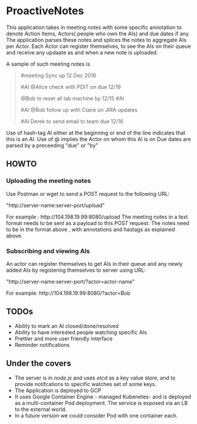 # ProactiveNotes
This application takes in meeting notes with some specific annotation to denote Action Items, Actors( people who own the AIs) and due dates if any. The application parses these notes and splices the notes to aggregate AIs per Actor. Each Actor can register themselves, to see the AIs on their queue and receive any updaate as and when a new note is uploaded. 

A sample of such meeting notes is 
> <dl> #meeting Sync up 12 Dec 2016 </dl>
> <dl> #AI @Alice check with PDIT on  due 12/19 </dl>
> <dl> @Bob to reset all lab machine by 12/15 #AI </dl>
> <dl> #AI @Bob follow up with Claire on JIRA updates </dl>
> <dl> #AI Derek to send email to team due 12/16 </dl>

Use of hash-tag AI either at the beginning or end of the line indicates that this is an AI.
Use of @ implies the Actor on whom this AI is on
Due dates are parsed by a preceeding "due" or "by"

## HOWTO
### Uploading the meeting notes
Use Postman or wget to send a POST request to the following URL:
<dl>"http://server-name:server-port/upload" </dl>
For example : http://104.198.19.99:8080/upload
The meeting notes in a text format needs to be sent as a payload to this POST request. The notes need to be in the format above , with annotations and hastags as explained above.

### Subscribing and viewing AIs
An actor can register themselves to get AIs in their queue and any newly added AIs by registering themselves to server using URL:
<dl>"http://server-name:server-port/?actor=actor-name" </dl>
For example: http://104.198.19.99:8080/?actor=Bob

## TODOs
* Ability to mark an AI closed/done/resolved
* Ability to have interested people watching specific AIs
* Prettier and more user friendly interface
* Reminder notifications

## Under the covers
* The server is in _node.js_ and uses _etcd_ as a key value store, and to provide notifcations to specific watches set of some keys.
* The Application is deployed to GCP 
* It uses Google Container Engine - managed Kubenetes-  and is deployed as a multi-container Pod deployment. The service is exposed via an LB to the external world. 
* In a future version we could consider Pod with one container each.
